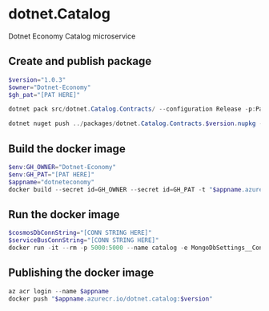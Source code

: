 # dotnet.Catalog

Dotnet Economy Catalog microservice

## Create and publish package

```powershell
$version="1.0.3"
$owner="Dotnet-Economy"
$gh_pat="[PAT HERE]"

dotnet pack src/dotnet.Catalog.Contracts/ --configuration Release -p:PackageVersion=$version -p:RepositoryUrl=https://github.com/$owner/dotnet.Catalog -o ../packages

dotnet nuget push ../packages/dotnet.Catalog.Contracts.$version.nupkg --api-key $gh_pat --source "github"
```

## Build the docker image

```powershell
$env:GH_OWNER="Dotnet-Economy"
$env:GH_PAT="[PAT HERE]"
$appname="dotneteconomy"
docker build --secret id=GH_OWNER --secret id=GH_PAT -t "$appname.azurecr.io/dotnet.catalog:$version" .
```

## Run the docker image

```powershell
$cosmosDbConnString="[CONN STRING HERE]"
$serviceBusConnString="[CONN STRING HERE]"
docker run -it --rm -p 5000:5000 --name catalog -e MongoDbSettings__ConnectionString=$cosmosDbConnString -e ServiceBusSettings__ConnectionString=$serviceBusConnString -e ServiceSettings__MessageBroker="SERVICEBUS" dotnet.catalog:$version
```

## Publishing the docker image

```powershell
az acr login --name $appname
docker push "$appname.azurecr.io/dotnet.catalog:$version"
```
